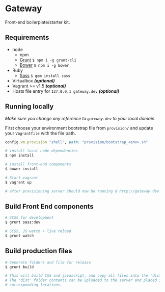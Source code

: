 Gateway
=======
Front-end boilerplate/starter kit.

## Requirements


- node
    + npm
    + [Grunt](http://gruntjs.com) `$ npm i -g grunt-cli`
    + [Bower](http://bower.io) `$ npm i -g bower`
- Ruby
    + [Sass](http://sass-lang.com) `$ gem install sass`
- Virtualbox ***(optional)***
- Vagrant >= v1.5 ***(optional)***
- Hosts file entry for `127.0.0.1 gateway.dev` ***(optional)***

## Running locally

_Make sure you change any reference to `gateway.dev` to your local domain._

First choose your environment bootstrap file from `provision/` and update your `Vagrantfile` with the file path.

```ruby
config.vm.provision "shell", path: "provision/bootstrap_<env>.sh"
```

```bash
# install local node dependencies
$ npm install

# install front-end components
$ bower install

# Start vagrant
$ vagrant up

# after provisioning server should now be running @ http://gateway.dev:8280
```

## Build Front End components
```bash
# SCSS for development
$ grunt sass:dev

# SCSS, JS watch + live reload
$ grunt watch
```

## Build production files
```bash
# Generate folders and file for release
$ grunt build

# This will build CSS and javascript, and copy all files into the 'dist' folder.
# The 'dist' folder contents can be uploaded to the server and placed in their
# corresponding locations.
```
